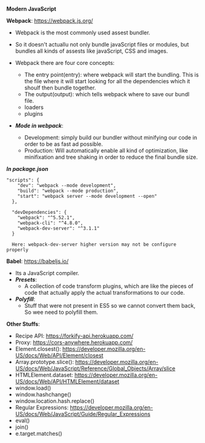 **Modern JavaScript**

**Webpack**: https://webpack.js.org/

- Webpack is the most commonly used assest bundler.
- So it doesn't actuallu not only bundle javaScript files or modules, but bundles all kinds of assests like javaScript, CSS and images.
- Webpack there are four core concepts:
  - The entry point(entry): where webpack will start the bundling. This is the file where it will start looking for all the dependencies which it shoulf then bundle together.
  - The output(output): which tells webpack where to save our bundl file.
  - loaders
  - plugins
- **_Mode in webpack_**:

  - Development: simply build our bundler without minifying our code in order to be as fast ad possible.
  - Production: Will automatically enable all kind of optimization, like minifixation and tree shaking in order to reduce the final bundle size.

**_In package.json_**

```
"scripts": {
    "dev": "webpack --mode development",
    "build": "webpack --mode production",
    "start": "webpack server --mode development --open"
  },

  "devDependencies": {
    "webpack": "^5.52.1",
    "webpack-cli": "^4.8.0",
    "webpack-dev-server": "^3.1.1"
  }

  Here: webpack-dev-server higher version may not be configure properly

```

**Babel**: https://babeljs.io/

- Its a JavaScript compiler.
- **_Presets_**:
  - A collection of code transform plugins, which are like the pieces of code that actually apply the actual transformations to our code.
- **_Polyfill_**:
  - Stuff that were not present in ES5 so we cannot convert them back, So wee need to polyfill them.

**Other Stuffs**:

- Recipe API: https://forkify-api.herokuapp.com/
- Proxy: https://cors-anywhere.herokuapp.com/
- Element.closest(): https://developer.mozilla.org/en-US/docs/Web/API/Element/closest
- Array.prototype.slice(): https://developer.mozilla.org/en-US/docs/Web/JavaScript/Reference/Global_Objects/Array/slice
- HTMLElement.dataset: https://developer.mozilla.org/en-US/docs/Web/API/HTMLElement/dataset
- window.load()
- window.hashchange()
- window.location.hash.replace() 
- Regular Expressions: https://developer.mozilla.org/en-US/docs/Web/JavaScript/Guide/Regular_Expressions
- eval()
- join()
- e.target.matches()
